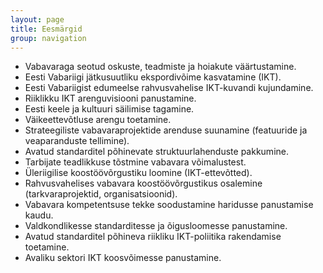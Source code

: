 ```yaml
---
layout: page
title: Eesmärgid
group: navigation
---
```


* Vabavaraga seotud oskuste, teadmiste ja hoiakute väärtustamine.
* Eesti Vabariigi jätkusuutliku ekspordivõime kasvatamine (IKT).
* Eesti Vabariigist edumeelse rahvusvahelise IKT-kuvandi kujundamine.
* Riiklikku IKT arenguvisiooni panustamine.
* Eesti keele ja kultuuri säilimise tagamine.
* Väikeettevõtluse arengu toetamine.
* Strateegiliste vabavaraprojektide arenduse suunamine (featuuride ja veaparanduste tellimine).
* Avatud standarditel põhinevate struktuurlahenduste pakkumine.
* Tarbijate teadlikkuse tõstmine vabavara võimalustest.
* Üleriigilise koostöövõrgustiku loomine (IKT-ettevõtted).
* Rahvusvahelises vabavara koostöövõrgustikus osalemine (tarkvaraprojektid, organisatsioonid).
* Vabavara kompetentsuse tekke soodustamine haridusse panustamise kaudu.
* Valdkondlikesse standarditesse ja õigusloomesse panustamine.
* Avatud standarditel põhineva riikliku IKT-poliitika rakendamise toetamine.
* Avaliku sektori IKT koosvõimesse panustamine.

